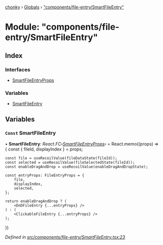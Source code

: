 [chonky](../README.md) › [Globals](../globals.md) › ["components/file-entry/SmartFileEntry"](_components_file_entry_smartfileentry_.md)

# Module: "components/file-entry/SmartFileEntry"

## Index

### Interfaces

* [SmartFileEntryProps](../interfaces/_components_file_entry_smartfileentry_.smartfileentryprops.md)

### Variables

* [SmartFileEntry](_components_file_entry_smartfileentry_.md#const-smartfileentry)

## Variables

### `Const` SmartFileEntry

• **SmartFileEntry**: *React.FC‹[SmartFileEntryProps](../interfaces/_components_file_entry_smartfileentry_.smartfileentryprops.md)›* = React.memo((props) => {
    const { fileId, displayIndex } = props;

    const file = useRecoilValue(fileDataState(fileId));
    const selected = useRecoilValue(fileSelectedState(fileId));
    const enableDragAndDrop = useRecoilValue(enableDragAndDropState);

    const entryProps: FileEntryProps = {
        file,
        displayIndex,
        selected,
    };

    return enableDragAndDrop ? (
        <DnDFileEntry {...entryProps} />
    ) : (
        <ClickableFileEntry {...entryProps} />
    );
})

*Defined in [src/components/file-entry/SmartFileEntry.tsx:23](https://github.com/TimboKZ/Chonky/blob/d1a0325/src/components/file-entry/SmartFileEntry.tsx#L23)*
